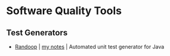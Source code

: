 # Software Quality Tools

## Test Generators

- [Randoop](https://randoop.github.io/randoop/) | [my notes](https://petr-muller.github.io/randoop/) | Automated unit test generator for Java
